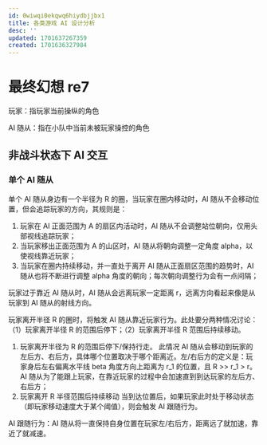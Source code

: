 ```yaml
---
id: 0wiwqi0ekqwq6hiydbjjbx1
title: 各类游戏 AI 设计分析
desc: ''
updated: 1701637267359
created: 1701636327984
---
```


# 最终幻想 re7

玩家：指玩家当前操纵的角色

AI 随从：指在小队中当前未被玩家操控的角色
## 非战斗状态下 AI 交互
### 单个 AI 随从
单个 AI 随从身边有一个半径为 R 的圈，当玩家在圈内移动时，AI 随从不会移动位置，但会追踪玩家的方向，其规则是：

1. 玩家在 AI 正面范围为 A 的扇区内活动时，AI 随从不会调整站位朝向，仅用头部视线追踪玩家；
2. 当玩家移出正面范围为 A 的山区时，AI 随从将朝向调整一定角度 alpha，以使视线靠近玩家；
3. 当玩家在圈内持续移动，并一直处于离开 AI 随从正面扇区范围的趋势时，AI 随从也将不断进行调整 alpha 角度的朝向；每次朝向调整行为会有一点间隔；

玩家过于靠近 AI 随从时，AI 随从会远离玩家一定距离 r，远离方向看起来像是从玩家到 AI 随从的射线方向。

玩家离开半径 R 的圈时，将触发 AI 随从靠近玩家行为。此处要分两种情况讨论：（1）玩家离开半径 R 的范围后停下；（2）玩家离开半径 R 范围后持续移动。

1. 玩家离开半径为 R 的范围后停下/保持行走。
此情况 AI 随从会移动到玩家的左后方、右后方，具体哪个位置取决于哪个距离近。左/右后方的定义是：玩家身后左右偏离水平线 beta 角度方向上距离为 r_1 的位置，且 R >> r_1 > r。
AI 随从为了能跟上玩家，在靠近玩家的过程中会加速直到到达玩家的左后方、右后方；
2. 玩家离开 R 半径范围后持续移动
当到达位置后，如果玩家此时处于移动状态（即玩家移动速度大于某个阈值），则会触发 AI 跟随行为。

AI 跟随行为：AI 随从将一直保持自身位置在玩家左/右后方，距离远了就加速，靠近了就减速。
